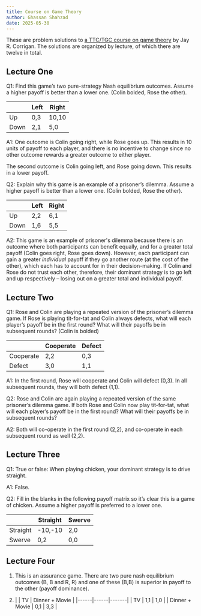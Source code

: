 ```yaml
---
title: Course on Game Theory
author: Ghassan Shahzad
date: 2025-05-30
---
```


These are problem solutions to [a TTC/TGC course on game theory](https://www.thegreatcourses.com/courses/understanding-economics-game-theory) by Jay R. Corrigan. The solutions are organized by lecture, of which there are twelve in total. 

## Lecture One

Q1: Find this game’s two pure-strategy Nash equilibrium outcomes.
Assume a higher payoff is better than a lower one. (Colin bolded, Rose the other).

|      | Left | Right |
|------|------|-------|
| Up   | 0,3  | 10,10 |
| Down | 2,1  | 5,0   |

A1:
One outcome is Colin going right, while Rose goes up. This results in 10 units of payoff to each player, and there is no incentive to change since no other outcome rewards a greater outcome to either player.

The second outcome is Colin going left, and Rose going down. This results in a lower payoff.

Q2: Explain why this game is an example of a prisoner’s dilemma. Assume
a higher payoff is better than a lower one. (Colin bolded, Rose the other).

|      | Left | Right |
|------|------|-------|
| Up   | 2,2  | 6,1 |
| Down | 1,6  | 5,5   |

A2: 
This game is an example of prisoner's dilemma because there is an outcome where both participants can benefit equally, and for a greater total payoff (Colin goes right, Rose goes down). However, each participant can gain a greater *individual* payoff if they go another route (at the cost of the other), which each has to account for in their decision-making. If Colin and Rose do not trust each other, therefore, their dominant strategy is to go left and up respectively – losing out on a greater total and individual payoff.

## Lecture Two

Q1: Rose and Colin are playing a repeated version of the prisoner’s dilemma game. If Rose is playing tit-for-tat and Colin always defects, what will each player’s payoff be in the first round? What will their payoffs be in subsequent rounds? (Colin is bolded)

|      | Cooperate | Defect |
|------|------|-------|
| Cooperate   | 2,2  | 0,3 |
| Defect | 3,0  | 1,1   |

A1: In the first round, Rose will cooperate and Colin will defect (0,3). In all subsequent rounds, they will both defect (1,1).

Q2: Rose and Colin are again playing a repeated version of the same prisoner’s dilemma game. If both Rose and Colin now play tit-for-tat, what will each player’s payoff be in the first round? What will their payoffs be in subsequent rounds?

A2: Both will co-operate in the first round (2,2), and co-operate in each subsequent round as well (2,2).

## Lecture Three

Q1: True or false: When playing chicken, your dominant strategy is to drive straight.

A1: False.

Q2: Fill in the blanks in the following payoff matrix so it’s clear this is a game of chicken. Assume a higher payoff is preferred to a lower one.

|      | Straight | Swerve |
|------|------|-------|
| Straight |  -10,-10 | 2,0 |
| Swerve | 0,2  |  0,0 |

## Lecture Four

1. This is an assurance game. There are two pure nash equilibrium outcomes (B, B and R, R) and one of these (B,B) is superior in payoff to the other (payoff dominance).

2. |      | TV | Dinner + Movie |
|------|------|-------|
| TV |  1,1 | 1,0 |
| Dinner + Movie | 0,1  |  3,3 |